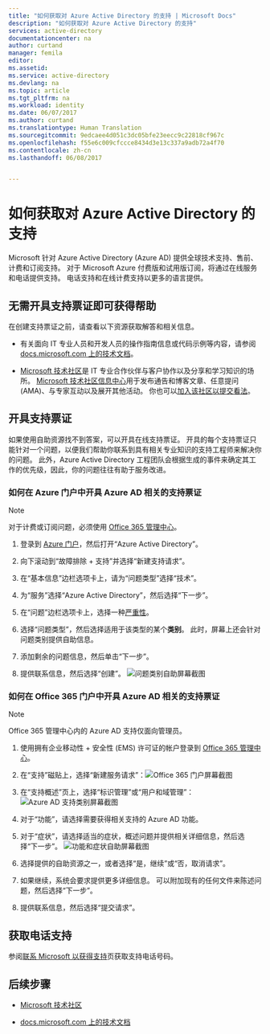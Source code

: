```yaml
---
title: "如何获取对 Azure Active Directory 的支持 | Microsoft Docs"
description: "如何获取对 Azure Active Directory 的支持"
services: active-directory
documentationcenter: na
author: curtand
manager: femila
editor: 
ms.assetid: 
ms.service: active-directory
ms.devlang: na
ms.topic: article
ms.tgt_pltfrm: na
ms.workload: identity
ms.date: 06/07/2017
ms.author: curtand
ms.translationtype: Human Translation
ms.sourcegitcommit: 9edcaee4d051c3dc05bfe23eecc9c22818cf967c
ms.openlocfilehash: f55e6c009cfccce8434d3e13c337a9adb72a4f70
ms.contentlocale: zh-cn
ms.lasthandoff: 06/08/2017


---
```

# <a name="how-to-get-support-for-azure-active-directory"></a>如何获取对 Azure Active Directory 的支持


Microsoft 针对 Azure Active Directory (Azure AD) 提供全球技术支持、售前、计费和订阅支持。 对于 Microsoft Azure 付费版和试用版订阅，将通过在线服务和电话提供支持。 电话支持和在线计费支持以更多的语言提供。 

## <a name="find-help-without-opening-a-support-ticket"></a>无需开具支持票证即可获得帮助

在创建支持票证之前，请查看以下资源获取解答和相关信息。 

* 有关面向 IT 专业人员和开发人员的操作指南信息或代码示例等内容，请参阅 [docs.microsoft.com 上的技术文档](https://docs.microsoft.com/azure/active-directory/)。

* [Microsoft 技术社区](https://techcommunity.microsoft.com/)是 IT 专业合作伙伴与客户协作以及分享和学习知识的场所。 [Microsoft 技术社区信息中心](https://techcommunity.microsoft.com/t5/Community-Info-Center/ct-p/Community-Info-Center)用于发布通告和博客文章、任意提问 (AMA)、与专家互动以及展开其他活动。 你也可以[加入该社区以提交看法](https://techcommunity.microsoft.com/t5/Communities/ct-p/communities)。


## <a name="open-a-support-ticket"></a>开具支持票证

如果使用自助资源找不到答案，可以开具在线支持票证。 开具的每个支持票证只能针对一个问题，以便我们帮助你联系到具有相关专业知识的支持工程师来解决你的问题。 此外，Azure Active Directory 工程团队会根据生成的事件来确定其工作的优先级，因此，你的问题往往有助于服务改进。

### <a name="how-to-open-a-support-ticket-for-azure-ad-in-the-azure-portal"></a>如何在 Azure 门户中开具 Azure AD 相关的支持票证

> [!NOTE]
> 对于计费或订阅问题，必须使用 [Office 365 管理中心](https://portal.office.com)。
> 

1. 登录到 [Azure 门户](https://portal.azure.com)，然后打开“Azure Active Directory”。
   
2. 向下滚动到“故障排除 + 支持”并选择“新建支持请求”。
   
3. 在“基本信息”边栏选项卡上，请为“问题类型”选择“技术”。
   
4. 为“服务”选择“Azure Active Directory”，然后选择“下一步”。

5. 在“问题”边栏选项卡上，选择一种[严重性](https://azure.microsoft.com/support/plans/response/)。
  
6. 选择“问题类型”，然后选择适用于该类型的某个**类别**。 此时，屏幕上还会针对问题类别提供自助信息。
  
7. 添加剩余的问题信息，然后单击“下一步”。
  
8. 提供联系信息，然后选择“创建”。
  ![问题类别自助屏幕截图](./media/active-directory-troubleshooting-support-howto/open-support-ticket.png)

### <a name="how-to-open-a-support-ticket-for-azure-ad-in-the-office-365-portal"></a>如何在 Office 365 门户中开具 Azure AD 相关的支持票证

> [!NOTE]
> Office 365 管理中心内的 Azure AD 支持仅面向管理员。
> 

1. 使用拥有企业移动性 + 安全性 (EMS) 许可证的帐户登录到 [Office 365 管理中心](https://portal.office.com)。

2. 在“支持”磁贴上，选择“新建服务请求”：![Office 365 门户屏幕截图](./media/active-directory-troubleshooting-support-howto/office-portal.png)

3. 在“支持概述”页上，选择“标识管理”或“用户和域管理”：![Azure AD 支持类别屏幕截图](./media/active-directory-troubleshooting-support-howto/select-identity.png)

4. 对于“功能”，请选择需要获得相关支持的 Azure AD 功能。

5. 对于“症状”，请选择适当的症状，概述问题并提供相关详细信息，然后选择“下一步”。
  ![功能和症状自助屏幕截图](./media/active-directory-troubleshooting-support-howto/open-service-request.png)

6. 选择提供的自助资源之一，或者选择“是，继续”或“否，取消请求”。

7. 如果继续，系统会要求提供更多详细信息。 可以附加现有的任何文件来陈述问题，然后选择“下一步”。

8. 提供联系信息，然后选择“提交请求”。

## <a name="get-phone-support"></a>获取电话支持

参阅[联系 Microsoft 以获得支持](https://portal.office.com/Support/ContactUs.aspx)页获取支持电话号码。

##  <a name="next-steps"></a>后续步骤

* [Microsoft 技术社区](https://techcommunity.microsoft.com/)

* [docs.microsoft.com 上的技术文档](https://docs.microsoft.com/azure/active-directory/)

